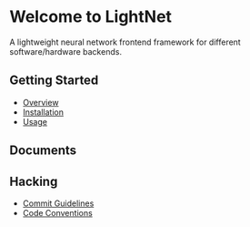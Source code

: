 # Welcome to LightNet

A lightweight neural network frontend framework for different software/hardware
backends.

## Getting Started

* [Overview](Getting-Started.md#Overview)
* [Installation](Getting-Started.md#Installation)
* [Usage](Getting-Started.md#Usage)

## Documents

## Hacking

* [Commit Guidelines](Hacking.md#Commit-Guidelines)
* [Code Conventions](Hacking.md#Code-Conventions)
